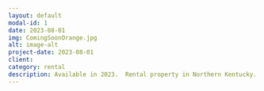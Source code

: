 ```yaml
---
layout: default
modal-id: 1
date: 2023-08-01
img: ComingSoonOrange.jpg
alt: image-alt
project-date: 2023-08-01
client: 
category: rental
description: Available in 2023.  Rental property in Northern Kentucky.
---
```

